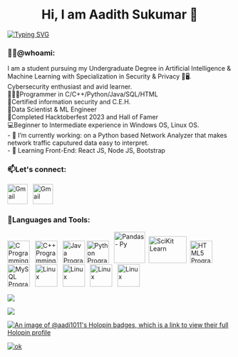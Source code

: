 <h1 align='center'>Hi, I am Aadith Sukumar 👋</h1>

<a href="https://github.com/aadi1011"><img src="https://readme-typing-svg.demolab.com?font=Caveat&size=40&pause=500&color=2EA1D3&center=true&width=935&height=55&lines=Engineering+Student;Cybersecurity+Enthusiast;AI+%26+ML+inclined;Always+Learning;Actor%2C+Thinker%2C+Creator" alt="Typing SVG" /></a></br>
### 👨‍💻@whoami:
I am a student pursuing my Undergraduate Degree in Artificial Intelligence & Machine Learning with Specialization in Security & Privacy 🧠🖥️. </br>Cybersecurity enthusiast and avid learner. 
</br>👨🏽‍💻Programmer in C/C++/Python/Java/SQL/HTML 
</br>🔐Certified information security and C.E.H. 
</br>🧠Data Scientist & ML Engineer 
</br>🏅Completed Hacktoberfest 2023 and Hall of Famer
</br>💻Beginner to Intermediate experience in Windows OS, Linux OS. 
</br>- 🔭 I’m currently working: on a Python based Network Analyzer that makes network traffic caputured data easy to interpret.
</br>- 🔭 Learning Front-End: React JS, Node JS, Bootstrap

### 📫Let's connect:
<a href="mailto:saadith2002@gmail.com" target='_blank'><img src="https://cdn.iconscout.com/icon/free/png-256/gmail-2981844-2476484.png" alt="Gmail" style="width:45px;height:45px;"></a>&nbsp;&nbsp;
<a href="https://www.linkedin.com/in/aadith-sukumar/" target='_blank'><img src="https://cdn.iconscout.com/icon/free/png-256/linkedin-162-498418.png" alt="Gmail" style="width:45px;height:45px;"></a>

### 📖Languages and Tools:
<a href="https://www.cprogramming.com" target="_blank"><img src="https://cdn.iconscout.com/icon/free/png-256/c-57-1175191.png" alt="C Programming" style="width:50px;height:50px;"></a>&nbsp;&nbsp;
<a href="https://www.cplusplus.org" target="_blank"><img src="https://cdn.iconscout.com/icon/free/png-256/cplusplus-1-1175244.png" alt="C++ Programming" style="width:50px;height:50px;"></a>&nbsp;&nbsp;
<a href="https://www.java.com" target="_blank"><img src="https://cdn.iconscout.com/icon/free/png-512/java-60-1174953.png" alt="Java Programming" style="width:50px;height:50px;"></a>
<a href="https://www.python.org" target="_blank"><img src="https://cdn.iconscout.com/icon/free/png-256/python-2-226051.png" alt="Python Programming" style="width:50px;height:50px;"></a>&nbsp;&nbsp;
<a href="https://pandas.pydata.org" target="_blank"><img src="https://pandas.pydata.org/static/img/pandas_secondary_white.svg" alt="Pandas - Py" style="width:70px;height:70px;"></a>&nbsp;
<a href="https://scikit-learn.org/stable/" target="_blank"><img src="https://upload.wikimedia.org/wikipedia/commons/thumb/0/05/Scikit_learn_logo_small.svg/2560px-Scikit_learn_logo_small.svg.png" alt="SciKit Learn" style="width:85px;height:60px;"></a>&nbsp;
<a href="https://html.spec.whatwg.org" target="_blank"><img src="https://cdn.iconscout.com/icon/free/png-256/html-5-1-1175208.png" alt="HTML5 Programming" style="width:50px;height:50px;"></a>
<a href="https://www.mysql.com/" target="_blank"><img src="https://cdn.iconscout.com/icon/free/png-256/mysql-21-1174941.png" alt="MySQL Programming" style="width:50px;"></a>&nbsp;&nbsp;
<a href="https://www.linux.org/" target="_blank"><img src="https://cdn.iconscout.com/icon/free/png-256/linux-21-1174928.png" alt="Linux" style="width:50px;"></a>&nbsp;&nbsp;
<a href="https://git-scm.com/" target="_blank"><img src="https://cdn.iconscout.com/icon/free/png-256/git-17-1175218.png" alt="Linux" style="width:50px;"></a>&nbsp;&nbsp;
<a href="https://www.adobe.com/products/premiere.html" target="_blank"><img src="https://cdn.iconscout.com/icon/free/png-256/adobe-premiere-pro-4238649-3516522.png" alt="Linux" style="width:50px;"></a>&nbsp;&nbsp;
<a href="https://www.adobe.com/in/products/photoshop.html" target="_blank"><img src="https://cdn.iconscout.com/icon/free/png-256/adobe-photoshop-4238646-3516519.png" alt="Linux" style="width:50px;"></a>&nbsp;&nbsp;


<!--
### &#x1f4c8;Stats
-->

<a href="https://github.com/aadi1011">
  <img align="center" src="https://github-readme-stats.vercel.app/api?username=aadi1011&theme=github_dark&count_private=false&show_icons=true&hide_rank=true&custom_title=📈Aadith's&nbsp;GitHub&nbsp;Stats&include_all_commits=true" />
</a> 

<!--
&nbsp;&nbsp;&nbsp;&nbsp;
<a href="https://github.com/aadi1011">
  <img align="center" src="https://github-readme-stats.vercel.app/api/top-langs/?username=aadi1011&layout=compact&theme=github_dark&langs_count=10" />
</a>
-->

<a href="https://github.com/aadi1011"><img align="center" src="https://github-profile-trophy.vercel.app/?username=aadi1011&theme=discord&no-frame=true&no-bg=true&margin-w=2&row=1&column=4"/></a>

[![An image of @aadi1011's Holopin badges, which is a link to view their full Holopin profile](https://holopin.me/aadi1011)](https://holopin.io/@aadi1011)

<!--
**aadi1011/aadi1011** is a ✨ _special_ ✨ repository because its `README.md` (this file) appears on your GitHub profile.

Here are some ideas to get you started:

- 🔭 I’m currently working on ...
- 🌱 I’m currently learning ...
- 👯 I’m looking to collaborate on ...
- 🤔 I’m looking for help with ...
- 💬 Ask me about ...
- 📫 How to reach me: ...
- 😄 Pronouns: ...
- ⚡ Fun fact: ...
-->

[![ok](https://visitcount.itsvg.in/api?id=aadi1011&label=aadi1011&color=12&icon=0&pretty=true)](https://github.com/aadi1011)

<!--    [![An image of @aadi1011's Holopin badges, which is a link to view their full Holopin profile](https://holopin.me/aadi1011)](https://holopin.io/@aadi1011) --> 


